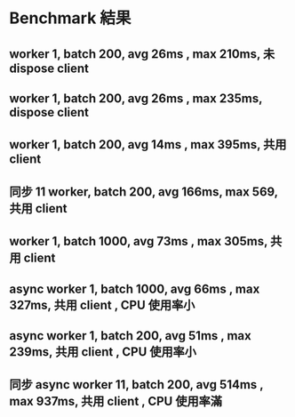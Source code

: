 # Benchmark 結果

## worker 1, batch 200, avg 26ms , max 210ms, 未 dispose client

## worker 1, batch 200, avg 26ms , max 235ms, dispose client

## worker 1, batch 200, avg 14ms , max 395ms, 共用 client

## 同步 11 worker, batch 200, avg 166ms, max 569, 共用 client

## worker 1, batch 1000, avg 73ms , max 305ms, 共用 client

## async worker 1, batch 1000, avg 66ms , max 327ms, 共用 client , CPU 使用率小

## async worker 1, batch 200, avg 51ms , max 239ms, 共用 client , CPU 使用率小

## 同步 async worker 11, batch 200, avg 514ms , max 937ms, 共用 client , CPU 使用率滿
